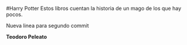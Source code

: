 #Harry Potter
Estos libros cuentan la historia de un mago de los que hay pocos.

Nueva linea para segundo commit

**Teodoro Peleato**
